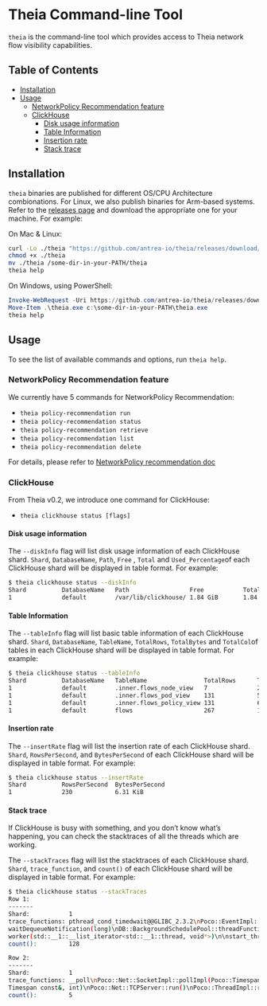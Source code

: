 # Theia Command-line Tool

`theia` is the command-line tool which provides access to Theia network flow
visibility capabilities.

## Table of Contents

<!-- toc -->
- [Installation](#installation)
- [Usage](#usage)
  - [NetworkPolicy Recommendation feature](#networkpolicy-recommendation-feature)
  - [ClickHouse](#clickhouse)
    - [Disk usage information](#disk-usage-information)
    - [Table Information](#table-information)
    - [Insertion rate](#insertion-rate)
    - [Stack trace](#stack-trace)
<!-- /toc -->

## Installation

`theia` binaries are published for different OS/CPU Architecture combionations.
For Linux, we also publish binaries for Arm-based systems. Refer to the
[releases page](https://github.com/antrea-io/theia/releases) and
download the appropriate one for your machine. For example:

On Mac & Linux:

```bash
curl -Lo ./theia "https://github.com/antrea-io/theia/releases/download/<TAG>/theia-$(uname)-x86_64"
chmod +x ./theia
mv ./theia /some-dir-in-your-PATH/theia
theia help
```

On Windows, using PowerShell:

```powershell
Invoke-WebRequest -Uri https://github.com/antrea-io/theia/releases/download/<TAG>/theia-windows-x86_64.exe -Outfile theia.exe
Move-Item .\theia.exe c:\some-dir-in-your-PATH\theia.exe
theia help
```

## Usage

To see the list of available commands and options, run `theia help`.

### NetworkPolicy Recommendation feature

We currently have 5 commands for NetworkPolicy Recommendation:

- `theia policy-recommendation run`
- `theia policy-recommendation status`
- `theia policy-recommendation retrieve`
- `theia policy-recommendation list`
- `theia policy-recommendation delete`

For details, please refer to [NetworkPolicy recommendation doc](
networkpolicy-recommendation.md)

### ClickHouse

From Theia v0.2, we introduce one command for ClickHouse:

- `theia clickhouse status [flags]`

#### Disk usage information

The `--diskInfo` flag will list disk usage information of each ClickHouse shard. `Shard`, `DatabaseName`, `Path`, `Free`
, `Total` and `Used_Percentage`of each ClickHouse shard will be displayed in table format. For example:

```bash
$ theia clickhouse status --diskInfo
Shard          DatabaseName   Path                 Free           Total          Used_Percentage
1              default        /var/lib/clickhouse/ 1.84 GiB       1.84 GiB       0.04 %
```

#### Table Information

The `--tableInfo` flag will list basic table information of each ClickHouse shard. `Shard`, `DatabaseName`, `TableName`,
`TotalRows`, `TotalBytes` and `TotalCol`of tables in each ClickHouse shard will be displayed in table format. For example:

```bash
$ theia clickhouse status --tableInfo
Shard          DatabaseName   TableName                TotalRows      TotalBytes     TotalCols
1              default        .inner.flows_node_view   7              2.84 KiB       16
1              default        .inner.flows_pod_view    131            5.00 KiB       20
1              default        .inner.flows_policy_view 131            6.28 KiB       27
1              default        flows                    267            18.36 KiB      49
```

#### Insertion rate

The `--insertRate` flag will list the insertion rate of each ClickHouse shard. `Shard`, `RowsPerSecond`, and
`BytesPerSecond` of each ClickHouse shard will be displayed in table format. For example:

```bash
$ theia clickhouse status --insertRate
Shard          RowsPerSecond  BytesPerSecond
1              230            6.31 KiB
```

#### Stack trace

If ClickHouse is busy with something, and you don’t know what’s happening, you can check the stacktraces of all
the threads which are working.

The `--stackTraces` flag will list the stacktraces of each ClickHouse shard. `Shard`, `trace_function`, and
`count()` of each ClickHouse shard will be displayed in table format. For example:

```bash
$ theia clickhouse status --stackTraces
Row 1:
-------
Shard:           1
trace_functions: pthread_cond_timedwait@@GLIBC_2.3.2\nPoco::EventImpl::waitImpl(long)\nPoco::NotificationQueue::
waitDequeueNotification(long)\nDB::BackgroundSchedulePool::threadFunction()\n\nThreadPoolImpl<std::__1::thread>::
worker(std::__1::__list_iterator<std::__1::thread, void*>)\n\nstart_thread\n__clone
count():         128

Row 2:         
-------
Shard:           1
trace_functions: __poll\nPoco::Net::SocketImpl::pollImpl(Poco::Timespan&, int)\nPoco::Net::SocketImpl::poll(Poco::
Timespan const&, int)\nPoco::Net::TCPServer::run()\nPoco::ThreadImpl::runnableEntry(void*)\nstart_thread\n__clone
count():         5
```
